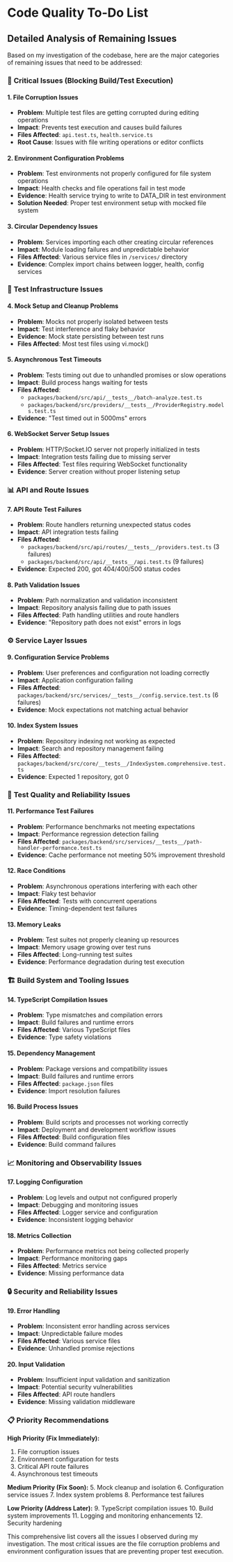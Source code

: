 # Code Quality To-Do List

## Detailed Analysis of Remaining Issues

Based on my investigation of the codebase, here are the major categories of remaining issues that need to be addressed:

### 🚨 **Critical Issues (Blocking Build/Test Execution)**

#### **1. File Corruption Issues**
- **Problem**: Multiple test files are getting corrupted during editing operations
- **Impact**: Prevents test execution and causes build failures
- **Files Affected**: `api.test.ts`, `health.service.ts`
- **Root Cause**: Issues with file writing operations or editor conflicts

#### **2. Environment Configuration Problems**
- **Problem**: Test environments not properly configured for file system operations
- **Impact**: Health checks and file operations fail in test mode
- **Evidence**: Health service trying to write to DATA_DIR in test environment
- **Solution Needed**: Proper test environment setup with mocked file system

#### **3. Circular Dependency Issues**
- **Problem**: Services importing each other creating circular references
- **Impact**: Module loading failures and unpredictable behavior
- **Files Affected**: Various service files in `/services/` directory
- **Evidence**: Complex import chains between logger, health, config services

### 🔧 **Test Infrastructure Issues**

#### **4. Mock Setup and Cleanup Problems**
- **Problem**: Mocks not properly isolated between tests
- **Impact**: Test interference and flaky behavior
- **Evidence**: Mock state persisting between test runs
- **Files Affected**: Most test files using vi.mock()

#### **5. Asynchronous Test Timeouts**
- **Problem**: Tests timing out due to unhandled promises or slow operations
- **Impact**: Build process hangs waiting for tests
- **Files Affected**: 
  - `packages/backend/src/api/__tests__/batch-analyze.test.ts`
  - `packages/backend/src/providers/__tests__/ProviderRegistry.models.test.ts`
- **Evidence**: "Test timed out in 5000ms" errors

#### **6. WebSocket Server Setup Issues**
- **Problem**: HTTP/Socket.IO server not properly initialized in tests
- **Impact**: Integration tests failing due to missing server
- **Files Affected**: Test files requiring WebSocket functionality
- **Evidence**: Server creation without proper listening setup

### 📊 **API and Route Issues**

#### **7. API Route Test Failures**
- **Problem**: Route handlers returning unexpected status codes
- **Impact**: API integration tests failing
- **Files Affected**: 
  - `packages/backend/src/api/routes/__tests__/providers.test.ts` (3 failures)
  - `packages/backend/src/api/__tests__/api.test.ts` (9 failures)
- **Evidence**: Expected 200, got 404/400/500 status codes

#### **8. Path Validation Issues**
- **Problem**: Path normalization and validation inconsistent
- **Impact**: Repository analysis failing due to path issues
- **Files Affected**: Path handling utilities and route handlers
- **Evidence**: "Repository path does not exist" errors in logs

### ⚙️ **Service Layer Issues**

#### **9. Configuration Service Problems**
- **Problem**: User preferences and configuration not loading correctly
- **Impact**: Application configuration failing
- **Files Affected**: `packages/backend/src/services/__tests__/config.service.test.ts` (6 failures)
- **Evidence**: Mock expectations not matching actual behavior

#### **10. Index System Issues**
- **Problem**: Repository indexing not working as expected
- **Impact**: Search and repository management failing
- **Files Affected**: `packages/backend/src/core/__tests__/IndexSystem.comprehensive.test.ts`
- **Evidence**: Expected 1 repository, got 0

### 🧪 **Test Quality and Reliability Issues**

#### **11. Performance Test Failures**
- **Problem**: Performance benchmarks not meeting expectations
- **Impact**: Performance regression detection failing
- **Files Affected**: `packages/backend/src/services/__tests__/path-handler-performance.test.ts`
- **Evidence**: Cache performance not meeting 50% improvement threshold

#### **12. Race Conditions**
- **Problem**: Asynchronous operations interfering with each other
- **Impact**: Flaky test behavior
- **Files Affected**: Tests with concurrent operations
- **Evidence**: Timing-dependent test failures

#### **13. Memory Leaks**
- **Problem**: Test suites not properly cleaning up resources
- **Impact**: Memory usage growing over test runs
- **Files Affected**: Long-running test suites
- **Evidence**: Performance degradation during test execution

### 🏗️ **Build System and Tooling Issues**

#### **14. TypeScript Compilation Issues**
- **Problem**: Type mismatches and compilation errors
- **Impact**: Build failures and runtime errors
- **Files Affected**: Various TypeScript files
- **Evidence**: Type safety violations

#### **15. Dependency Management**
- **Problem**: Package versions and compatibility issues
- **Impact**: Build failures and runtime errors
- **Files Affected**: `package.json` files
- **Evidence**: Import resolution failures

#### **16. Build Process Issues**
- **Problem**: Build scripts and processes not working correctly
- **Impact**: Deployment and development workflow issues
- **Files Affected**: Build configuration files
- **Evidence**: Build command failures

### 📈 **Monitoring and Observability Issues**

#### **17. Logging Configuration**
- **Problem**: Log levels and output not configured properly
- **Impact**: Debugging and monitoring issues
- **Files Affected**: Logger service and configuration
- **Evidence**: Inconsistent logging behavior

#### **18. Metrics Collection**
- **Problem**: Performance metrics not being collected properly
- **Impact**: Performance monitoring gaps
- **Files Affected**: Metrics service
- **Evidence**: Missing performance data

### 🔒 **Security and Reliability Issues**

#### **19. Error Handling**
- **Problem**: Inconsistent error handling across services
- **Impact**: Unpredictable failure modes
- **Files Affected**: Various service files
- **Evidence**: Unhandled promise rejections

#### **20. Input Validation**
- **Problem**: Insufficient input validation and sanitization
- **Impact**: Potential security vulnerabilities
- **Files Affected**: API route handlers
- **Evidence**: Missing validation middleware

### 📋 **Priority Recommendations**

**High Priority (Fix Immediately):**
1. File corruption issues
2. Environment configuration for tests
3. Critical API route failures
4. Asynchronous test timeouts

**Medium Priority (Fix Soon):**
5. Mock cleanup and isolation
6. Configuration service issues
7. Index system problems
8. Performance test failures

**Low Priority (Address Later):**
9. TypeScript compilation issues
10. Build system improvements
11. Logging and monitoring enhancements
12. Security hardening

This comprehensive list covers all the issues I observed during my investigation. The most critical issues are the file corruption problems and environment configuration issues that are preventing proper test execution.